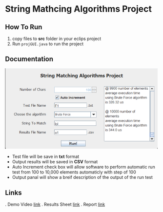# String Mathcing Algorithms Project
## How To Run
1. copy files to **src** folder in your eclips project 
2. Run `projGUI.java` to run the project

## Documentation
<img src = "screenShots/img1.png" width="500">

- Test file will be save in **txt** format
- Output results will be saved in **CSV** format 
- Auto Increment check box will allow software to perform automatic run test from 100 to 10,000 elements automaticly with step of 100
- Output panal will show a breif description of the output of the run test

## Links
. Demo Video [link](https://youtu.be/spFQ-JKhmXE)
. Results Sheet [link](https://studentksuedu-my.sharepoint.com/:x:/g/personal/441105960_student_ksu_edu_sa/EQR0q-LE3IZNv5yY6sXgBZABk3_Q9Go0VS1LvqHgrZHmjQ?e=EasUaN)
. Report [link](https://studentksuedu-my.sharepoint.com/:x:/g/personal/441105960_student_ksu_edu_sa/EQR0q-LE3IZNv5yY6sXgBZABk3_Q9Go0VS1LvqHgrZHmjQ?e=EasUaN)
